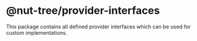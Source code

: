 # @nut-tree/provider-interfaces

This package contains all defined provider interfaces which can be used for custom implementations.

